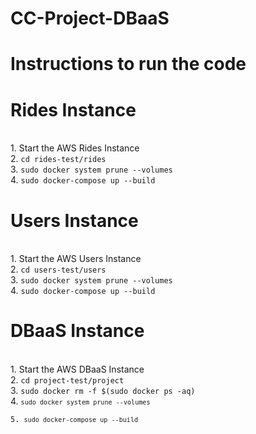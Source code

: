 # CC-Project-DBaaS

<h1> Instructions to run the code</h1>
<h1> Rides Instance </h1><br>
1. Start the AWS Rides Instance<br>
2. <code>cd rides-test/rides</code><br>
3. <code>sudo docker system prune --volumes</code><br>
4. <code>sudo docker-compose up --build</code><br>

<h1> Users Instance</h1><br>
1. Start the AWS Users Instance<br>
2. <code>cd users-test/users</code><br>
3. <code>sudo docker system prune --volumes</code><br>
4. <code>sudo docker-compose up --build</code><br>

<h1> DBaaS Instance</h1><br>
1. Start the AWS DBaaS Instance<br>
2. <code>cd project-test/project</code><br>
3. <code>sudo docker rm -f $(sudo docker ps -aq)</code><br>
4. <code><code>sudo docker system prune --volumes</code><br>
5. <code>sudo docker-compose up --build</code><br>
